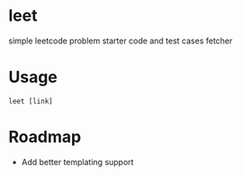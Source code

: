 # leet

simple leetcode problem starter code and test cases fetcher

# Usage

```console
leet [link]
```

# Roadmap

-   Add better templating support
